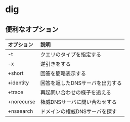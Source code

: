 # dig
## 便利なオプション
|オプション|説明|
|:---|:---|
|-t|クエリのタイプを指定する|
|-x|逆引きをする|
|+short|回答を簡略表示する|
|+identity|回答を返したDNSサーバを出力する|
|+trace|再起問い合わせの様子を追える|
|+norecurse|権威DNSサーバに問い合わせする|
|+nssearch|ドメインの権威DNSサーバを探す|

